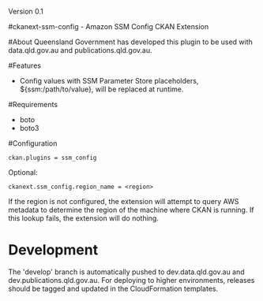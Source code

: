 Version 0.1

#ckanext-ssm-config - Amazon SSM Config CKAN Extension

#About
Queensland Government has developed this plugin to be used with data.qld.gov.au and publications.qld.gov.au.

#Features
* Config values with SSM Parameter Store placeholders, ${ssm:/path/to/value}, will be replaced at runtime.

#Requirements
* boto
* boto3

#Configuration
```
ckan.plugins = ssm_config
```

Optional:

```
ckanext.ssm_config.region_name = <region>
```

If the region is not configured, the extension will attempt to query AWS metadata to determine the
region of the machine where CKAN is running. If this lookup fails, the extension will do nothing.

# Development

The 'develop' branch is automatically pushed to dev.data.qld.gov.au and dev.publications.qld.gov.au.
For deploying to higher environments, releases should be tagged and updated in the CloudFormation templates.
